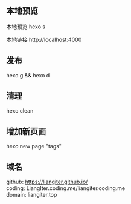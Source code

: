 

## 本地预览

本地预览
hexo s

本地链接
http://localhost:4000

## 发布
hexo g && hexo d

## 清理
hexo clean

## 增加新页面
hexo new page "tags"

## 域名
github: https://liangiter.github.io/<br>
coding: LiangIter.coding.me/liangiter.coding.me<br>
domain: liangiter.top<br>


